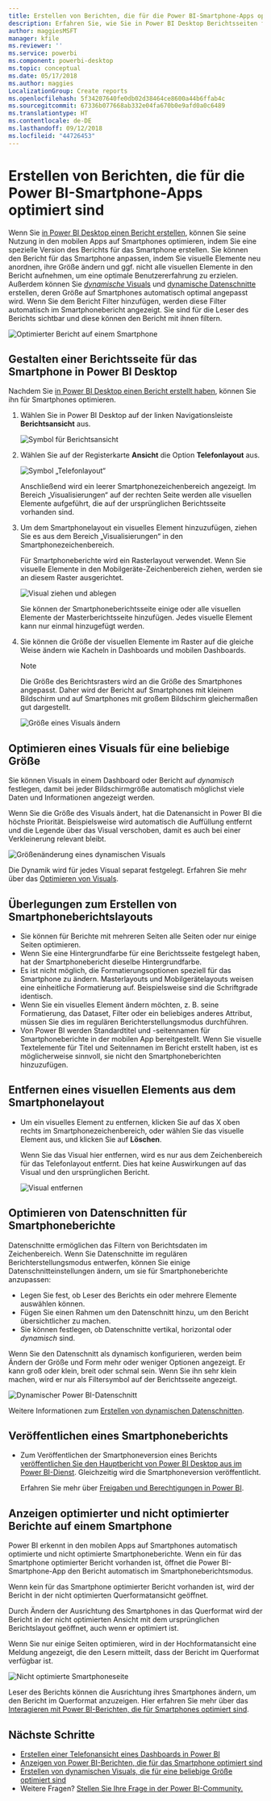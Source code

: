```yaml
---
title: Erstellen von Berichten, die für die Power BI-Smartphone-Apps optimiert sind
description: Erfahren Sie, wie Sie in Power BI Desktop Berichtsseiten für die Power BI-Smartphone-Apps optimieren.
author: maggiesMSFT
manager: kfile
ms.reviewer: ''
ms.service: powerbi
ms.component: powerbi-desktop
ms.topic: conceptual
ms.date: 05/17/2018
ms.author: maggies
LocalizationGroup: Create reports
ms.openlocfilehash: 5f34207640fe0db02d38464ce8600a44b6ffab4c
ms.sourcegitcommit: 67336b077668ab332e04fa670b0e9afd0a0c6489
ms.translationtype: HT
ms.contentlocale: de-DE
ms.lasthandoff: 09/12/2018
ms.locfileid: "44726453"
---
```

# <a name="create-reports-optimized-for-the-power-bi-phone-apps"></a>Erstellen von Berichten, die für die Power BI-Smartphone-Apps optimiert sind
Wenn Sie [in Power BI Desktop einen Bericht erstellen](desktop-report-view.md), können Sie seine Nutzung in den mobilen Apps auf Smartphones optimieren, indem Sie eine spezielle Version des Berichts für das Smartphone erstellen. Sie können den Bericht für das Smartphone anpassen, indem Sie visuelle Elemente neu anordnen, ihre Größe ändern und ggf. nicht alle visuellen Elemente in den Bericht aufnehmen, um eine optimale Benutzererfahrung zu erzielen. Außerdem können Sie [*dynamische* Visuals](#optimize-a-visual-for-any-size) und [dynamische Datenschnitte](#enhance-slicers-to-to-work-well-in-phone-reports) erstellen, deren Größe auf Smartphones automatisch optimal angepasst wird. Wenn Sie dem Bericht Filter hinzufügen, werden diese Filter automatisch im Smartphonebericht angezeigt. Sie sind für die Leser des Berichts sichtbar und diese können den Bericht mit ihnen filtern.

![Optimierter Bericht auf einem Smartphone](media/desktop-create-phone-report/desktop-create-phone-report-1.png)

## <a name="lay-out-a-report-page-for-the-phone-in-power-bi-desktop"></a>Gestalten einer Berichtsseite für das Smartphone in Power BI Desktop
Nachdem Sie [in Power BI Desktop einen Bericht erstellt haben](desktop-report-view.md), können Sie ihn für Smartphones optimieren.

1. Wählen Sie in Power BI Desktop auf der linken Navigationsleiste **Berichtsansicht** aus.
   
    ![Symbol für Berichtsansicht](media/desktop-create-phone-report/desktop-create-phone-report-2.png)
2. Wählen Sie auf der Registerkarte **Ansicht** die Option **Telefonlayout** aus.  
   
    ![Symbol „Telefonlayout“](media/desktop-create-phone-report/desktop-create-phone-report-3.png)
   
    Anschließend wird ein leerer Smartphonezeichenbereich angezeigt. Im Bereich „Visualisierungen“ auf der rechten Seite werden alle visuellen Elemente aufgeführt, die auf der ursprünglichen Berichtsseite vorhanden sind.
3. Um dem Smartphonelayout ein visuelles Element hinzuzufügen, ziehen Sie es aus dem Bereich „Visualisierungen“ in den Smartphonezeichenbereich.
   
    Für Smartphoneberichte wird ein Rasterlayout verwendet. Wenn Sie visuelle Elemente in den Mobilgeräte-Zeichenbereich ziehen, werden sie an diesem Raster ausgerichtet.
   
    ![Visual ziehen und ablegen](media/desktop-create-phone-report/desktop-create-phone-report-4.gif)
   
    Sie können der Smartphoneberichtsseite einige oder alle visuellen Elemente der Masterberichtsseite hinzufügen. Jedes visuelle Element kann nur einmal hinzugefügt werden.
4. Sie können die Größe der visuellen Elemente im Raster auf die gleiche Weise ändern wie Kacheln in Dashboards und mobilen Dashboards.
   
   > [!NOTE]
   > Die Größe des Berichtsrasters wird an die Größe des Smartphones angepasst. Daher wird der Bericht auf Smartphones mit kleinem Bildschirm und auf Smartphones mit großem Bildschirm gleichermaßen gut dargestellt.
   > 
   > 
   
   ![Größe eines Visuals ändern](media/desktop-create-phone-report/desktop-create-phone-report-5.gif)

## <a name="optimize-a-visual-for-any-size"></a>Optimieren eines Visuals für eine beliebige Größe
Sie können Visuals in einem Dashboard oder Bericht auf *dynamisch* festlegen, damit bei jeder Bildschirmgröße automatisch möglichst viele Daten und Informationen angezeigt werden. 

Wenn Sie die Größe des Visuals ändert, hat die Datenansicht in Power BI die höchste Priorität. Beispielsweise wird automatisch die Auffüllung entfernt und die Legende über das Visual verschoben, damit es auch bei einer Verkleinerung relevant bleibt.

![Größenänderung eines dynamischen Visuals](media/desktop-create-phone-report/desktop-create-phone-report-6.gif)

Die Dynamik wird für jedes Visual separat festgelegt. Erfahren Sie mehr über das [Optimieren von Visuals](visuals/desktop-create-responsive-visuals.md).

## <a name="considerations-when-creating-phone-report-layouts"></a>Überlegungen zum Erstellen von Smartphoneberichtslayouts
* Sie können für Berichte mit mehreren Seiten alle Seiten oder nur einige Seiten optimieren. 
* Wenn Sie eine Hintergrundfarbe für eine Berichtsseite festgelegt haben, hat der Smartphonebericht dieselbe Hintergrundfarbe.
* Es ist nicht möglich, die Formatierungsoptionen speziell für das Smartphone zu ändern. Masterlayouts und Mobilgerätelayouts weisen eine einheitliche Formatierung auf. Beispielsweise sind die Schriftgrade identisch.
* Wenn Sie ein visuelles Element ändern möchten, z. B. seine Formatierung, das Dataset, Filter oder ein beliebiges anderes Attribut, müssen Sie dies im regulären Berichterstellungsmodus durchführen.
* Von Power BI werden Standardtitel und -seitennamen für Smartphoneberichte in der mobilen App bereitgestellt. Wenn Sie visuelle Textelemente für Titel und Seitennamen im Bericht erstellt haben, ist es möglicherweise sinnvoll, sie nicht den Smartphoneberichten hinzuzufügen.     

## <a name="remove-a-visual-from-the-phone-layout"></a>Entfernen eines visuellen Elements aus dem Smartphonelayout
* Um ein visuelles Element zu entfernen, klicken Sie auf das X oben rechts im Smartphonezeichenbereich, oder wählen Sie das visuelle Element aus, und klicken Sie auf **Löschen**.
  
   Wenn Sie das Visual hier entfernen, wird es nur aus dem Zeichenbereich für das Telefonlayout entfernt. Dies hat keine Auswirkungen auf das Visual und den ursprünglichen Bericht.
  
   ![Visual entfernen](media/desktop-create-phone-report/desktop-create-phone-report-7.gif)

## <a name="enhance-slicers-to-work-well-in-phone-reports"></a>Optimieren von Datenschnitten für Smartphoneberichte
Datenschnitte ermöglichen das Filtern von Berichtsdaten im Zeichenbereich. Wenn Sie Datenschnitte im regulären Berichterstellungsmodus entwerfen, können Sie einige Datenschnitteinstellungen ändern, um sie für Smartphoneberichte anzupassen:

* Legen Sie fest, ob Leser des Berichts ein oder mehrere Elemente auswählen können.
* Fügen Sie einen Rahmen um den Datenschnitt hinzu, um den Bericht übersichtlicher zu machen.
* Sie können festlegen, ob Datenschnitte vertikal, horizontal oder *dynamisch* sind. 

Wenn Sie den Datenschnitt als dynamisch konfigurieren, werden beim Ändern der Größe und Form mehr oder weniger Optionen angezeigt. Er kann groß oder klein, breit oder schmal sein. Wenn Sie ihn sehr klein machen, wird er nur als Filtersymbol auf der Berichtsseite angezeigt. 

![Dynamischer Power BI-Datenschnitt](media/desktop-create-phone-report/desktop-create-phone-report-8.png)

Weitere Informationen zum [Erstellen von dynamischen Datenschnitten](power-bi-slicer-filter-responsive.md).

## <a name="publish-a-phone-report"></a>Veröffentlichen eines Smartphoneberichts
* Zum Veröffentlichen der Smartphoneversion eines Berichts [veröffentlichen Sie den Hauptbericht von Power BI Desktop aus im Power BI-Dienst](desktop-upload-desktop-files.md). Gleichzeitig wird die Smartphoneversion veröffentlicht.
  
    Erfahren Sie mehr über [Freigaben und Berechtigungen in Power BI](service-how-to-collaborate-distribute-dashboards-reports.md).

## <a name="view-optimized-and-unoptimized-reports-on-a-phone"></a>Anzeigen optimierter und nicht optimierter Berichte auf einem Smartphone
Power BI erkennt in den mobilen Apps auf Smartphones automatisch optimierte und nicht optimierte Smartphoneberichte. Wenn ein für das Smartphone optimierter Bericht vorhanden ist, öffnet die Power BI-Smartphone-App den Bericht automatisch im Smartphoneberichtsmodus.

Wenn kein für das Smartphone optimierter Bericht vorhanden ist, wird der Bericht in der nicht optimierten Querformatansicht geöffnet.  

Durch Ändern der Ausrichtung des Smartphones in das Querformat wird der Bericht in der nicht optimierten Ansicht mit dem ursprünglichen Berichtslayout geöffnet, auch wenn er optimiert ist.

Wenn Sie nur einige Seiten optimieren, wird in der Hochformatansicht eine Meldung angezeigt, die den Lesern mitteilt, dass der Bericht im Querformat verfügbar ist.

![Nicht optimierte Smartphoneseite](media/desktop-create-phone-report/desktop-create-phone-report-9.png)

Leser des Berichts können die Ausrichtung ihres Smartphones ändern, um den Bericht im Querformat anzuzeigen. Hier erfahren Sie mehr über das [Interagieren mit Power BI-Berichten, die für Smartphones optimiert sind](consumer/mobile/mobile-apps-view-phone-report.md).

## <a name="next-steps"></a>Nächste Schritte
* [Erstellen einer Telefonansicht eines Dashboards in Power BI](service-create-dashboard-mobile-phone-view.md)
* [Anzeigen von Power BI-Berichten, die für das Smartphone optimiert sind](consumer/mobile/mobile-apps-view-phone-report.md)
* [Erstellen von dynamischen Visuals, die für eine beliebige Größe optimiert sind](visuals/desktop-create-responsive-visuals.md)
* Weitere Fragen? [Stellen Sie Ihre Frage in der Power BI-Community.](http://community.powerbi.com/)

